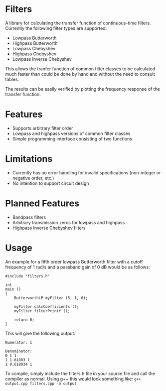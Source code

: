 # Filters
A library for calculating the transfer function of continuous-time filters.
Currently the following filter types are supported:
* Lowpass Butterworth
* Highpass Butterworth
* Lowpass Chebyshev
* Highpass Chebyshev
* Lowpass Inverse Chebyshev

This allows the tranfer function of common filter classes to be calculated much faster than could be done by hand and without the need to consult tables.

The results can be easily verified by plotting the frequency response of the transfer function.

# Features
* Supports arbitrary filter order
* Lowpass and highpass versions of common filter classes
* Simple programming interface consisting of two functions

# Limitations
* Currently has no error handling for invalid specifications (non-integer or negative order, etc.)
* No intention to support circuit design

# Planned Features
* Bandpass filters
* Arbitrary transmission zeros for lowpass and highpass
* Highpass Inverse Chebyshev filters

# Usage

An example for a fifth order lowpass Butterworth filter with a cutoff frequency of 1 rad/s and a passband gain of 0 dB would be as follows:

```
#include "filters.h"

int
main ()
{
	ButterworthLP myFilter (5, 1, 0);

	myFilter.calcCoefficients ();
	myFilter.filterPrintf ();

	return 0;
}
```

This will give the following output:
```
Numerator: 1

Denominator:
0 1 1
1 1.61803 1
1 0.618034 1
```

To compile, simply include the filters.h file in your source file and call the compiler as normal.
Using g++ this would look something like:
 `g++ output.cpp filters.cpp -o output`

